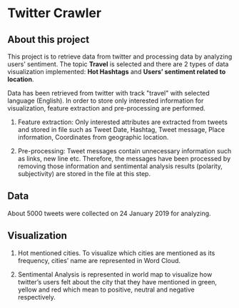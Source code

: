 # Twitter Crawler

## About this project
This project is to retrieve data from twitter and processing data by analyzing users’ sentiment.
The topic **Travel** is selected and there are 2 types of data visualization implemented: **Hot Hashtags** and **Users’ sentiment
related to location**.

Data has been retrieved from twitter with track "travel" with selected language (English). 
In order to store only interested information for visualization, feature extraction and pre-processing are performed.

1. Feature extraction: Only interested attributes are extracted from tweets and stored in file such as Tweet Date,
Hashtag, Tweet message, Place information, Coordinates from geographic location.

2. Pre-processing: Tweet messages contain unnecessary information such as links, new line etc. Therefore, the messages
have been processed by removing those information and sentimental analysis results (polarity, subjectivity)
are stored in the file at this step.

## Data 
About 5000 tweets were collected on 24 January 2019 for analyzing.

## Visualization
1. Hot mentioned cities. To visualize which cities are mentioned as its frequency, cities’ name are represented in
Word Cloud.

2. Sentimental Analysis is represented in world map to visualize how twitter’s users felt about the city that they have
mentioned in green, yellow and red which mean to positive, neutral and negative respectively.